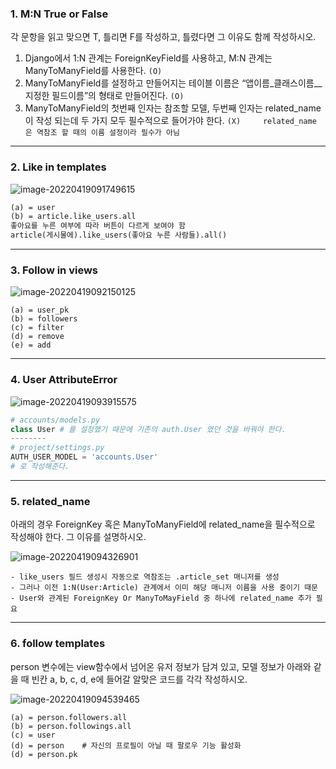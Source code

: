### 1. M:N True or False

각 문항을 읽고 맞으면 T, 틀리면 F를 작성하고, 틀렸다면 그 이유도 함께 작성하시오.

1) Django에서 1:N 관계는 ForeignKeyField를 사용하고, M:N 관계는 ManyToManyField를 사용한다. `(O)`
2) ManyToManyField를 설정하고 만들어지는 테이블 이름은 “앱이름_클래스이름__지정한 필드이름”의 형태로 만들어진다. `(O)`
3) ManyToManyField의 첫번째 인자는 참조할 모델,  두번째 인자는 related_name이 작성 되는데 두 가지 모두 필수적으로 들어가야 한다. `(X)     related_name 은 역참조 할 때의 이름 설정이라 필수가 아님`

---

### 2. Like in templates

![image-20220419091749615](C:\Users\USER\AppData\Roaming\Typora\typora-user-images\image-20220419091749615.png)

```html
(a) = user
(b) = article.like_users.all
좋아요를 누른 여부에 따라 버튼이 다르게 보여야 함
article(게시물에).like_users(좋아요 누른 사람들).all()
```



---

### 3. Follow in views

![image-20220419092150125](C:\Users\USER\AppData\Roaming\Typora\typora-user-images\image-20220419092150125.png)

```
(a) = user_pk
(b) = followers
(c) = filter
(d) = remove
(e) = add
```



---

### 4. User AttributeError

![image-20220419093915575](C:\Users\USER\AppData\Roaming\Typora\typora-user-images\image-20220419093915575.png)

```python
# accounts/models.py
class User # 를 설정했기 때문에 기존의 auth.User 였던 것을 바꿔야 한다.
--------
# project/settings.py
AUTH_USER_MODEL = 'accounts.User'
# 로 작성해준다.
```



---

### 5. related_name

아래의 경우 ForeignKey 혹은 ManyToManyField에 related_name을 필수적으로 작성해야 한다. 그 이유를 설명하시오.

![image-20220419094326901](C:\Users\USER\AppData\Roaming\Typora\typora-user-images\image-20220419094326901.png)

```
- like_users 필드 생성시 자동으로 역참조는 .article_set 매니저를 생성
- 그러나 이전 1:N(User:Article) 관계에서 이미 해당 매니저 이름을 사용 중이기 때문
- User와 관계된 ForeignKey Or ManyToMayField 중 하나에 related_name 추가 필요
```



---

### 6. follow templates

person 변수에는 view함수에서 넘어온 유저 정보가 담겨 있고, 모델 정보가 아래와 같을 때 빈칸 a, b, c, d, e에 들어갈 알맞은 코드를 각각 작성하시오.

![image-20220419094539465](C:\Users\USER\AppData\Roaming\Typora\typora-user-images\image-20220419094539465.png)

```
(a) = person.followers.all
(b) = person.followings.all
(c) = user
(d) = person    # 자신의 프로필이 아닐 때 팔로우 기능 활성화
(d) = person.pk
```

